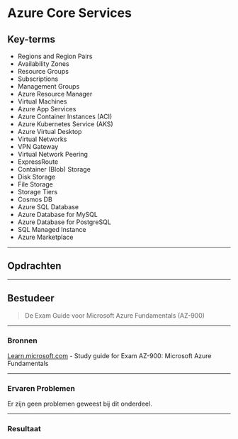 
# Azure Core Services

## Key-terms
- Regions and Region Pairs
- Availability Zones
- Resource Groups
- Subscriptions
- Management Groups
- Azure Resource Manager
- Virtual Machines
- Azure App Services
- Azure Container Instances (ACI)
- Azure Kubernetes Service (AKS)
- Azure Virtual Desktop
- Virtual Networks
- VPN Gateway
- Virtual Network Peering
- ExpressRoute
- Container (Blob) Storage
- Disk Storage
- File Storage
- Storage Tiers
- Cosmos DB
- Azure SQL Database
- Azure Database for MySQL
- Azure Database for PostgreSQL
- SQL Managed Instance
- Azure Marketplace
---
## Opdrachten

---

## Bestudeer
>De Exam Guide voor Microsoft Azure Fundamentals (AZ-900)
---

### Bronnen

[Learn.microsoft.com](https://learn.microsoft.com/en-us/credentials/certifications/resources/study-guides/az-900) - Study guide for Exam AZ-900: Microsoft Azure Fundamentals

---

### Ervaren Problemen

Er zijn geen problemen geweest bij dit onderdeel.

---
### Resultaat